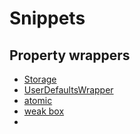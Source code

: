 # Snippets

## Property wrappers

- [Storage](Property%20Wrappers/Storage.swift)
- [UserDefaultsWrapper](UserDefaultsWrapper.swift)
- [atomic](atomic.swift)
- [weak box](weak_box.swift)
- 
